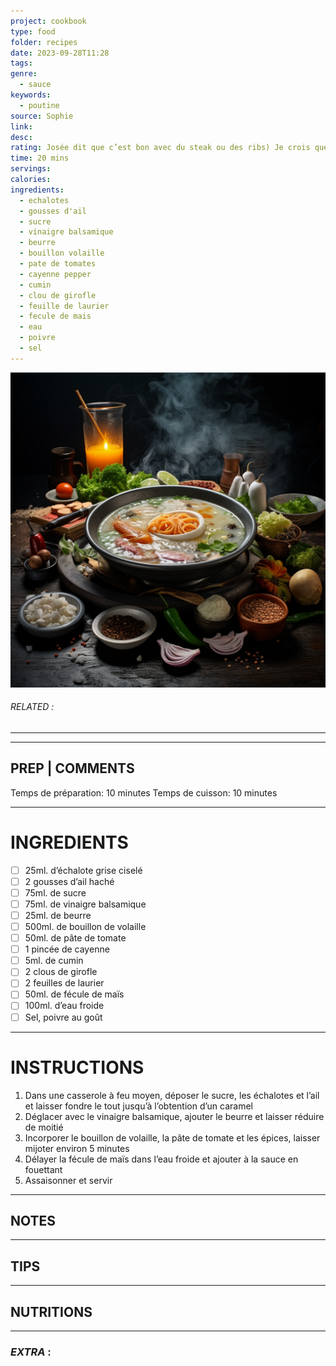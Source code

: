 ```yaml
---
project: cookbook
type: food
folder: recipes
date: 2023-09-28T11:28
tags: 
genre:
  - sauce
keywords:
  - poutine
source: Sophie
link: 
desc: 
rating: Josée dit que c’est bon avec du steak ou des ribs) Je crois que c’est celle de Bob le chef
time: 20 mins
servings: 
calories: 
ingredients:
  - echalotes
  - gousses d'ail
  - sucre
  - vinaigre balsamique
  - beurre
  - bouillon volaille
  - pate de tomates
  - cayenne pepper
  - cumin
  - clou de girofle
  - feuille de laurier
  - fecule de mais
  - eau
  - poivre
  - sel
---
```


![IMAGE](_default.png)

###### *RELATED* : 
---


---
## PREP | COMMENTS

Temps de préparation: 10 minutes
Temps de cuisson: 10 minutes

---
# INGREDIENTS

- [ ] 25ml. d’échalote grise ciselé
- [ ] 2 gousses d’ail haché
- [ ] 75ml. de sucre
- [ ] 75ml. de vinaigre balsamique
- [ ] 25ml. de beurre
- [ ] 500ml. de bouillon de volaille
- [ ] 50ml. de pâte de tomate
- [ ] 1 pincée de cayenne
- [ ] 5ml. de cumin
- [ ] 2 clous de girofle
- [ ] 2 feuilles de laurier
- [ ] 50ml. de fécule de maïs
- [ ] 100ml. d’eau froide
- [ ] Sel, poivre au goût

---
# INSTRUCTIONS

1. Dans une casserole à feu moyen, déposer le sucre, les échalotes et l’ail et laisser fondre le tout jusqu’à l’obtention d’un caramel
2. Déglacer avec le vinaigre balsamique, ajouter le beurre et laisser réduire de moitié
3. Incorporer le bouillon de volaille, la pâte de tomate et les épices, laisser mijoter environ 5 minutes
4. Délayer la fécule de maïs dans l’eau froide et ajouter à la sauce en fouettant
5. Assaisonner et servir

---
## NOTES



---
## TIPS



---
## NUTRITIONS



---
### *EXTRA* :



